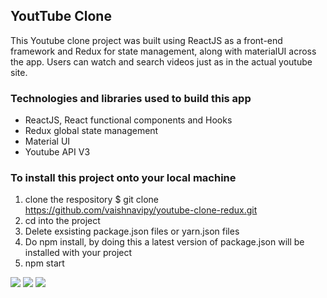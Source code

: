 ## YoutTube Clone

This Youtube clone project was built using ReactJS as a front-end framework and Redux for state management, along with materialUI across the app. Users can watch and search videos just as in the actual youtube site.


### Technologies and libraries used to build this app

- ReactJS, React functional components and Hooks
- Redux global state management
- Material UI
- Youtube API V3

### To install this project onto your local machine
1. clone the respository $ git clone https://github.com/vaishnavipy/youtube-clone-redux.git
2. cd into the project 
3. Delete exsisting package.json files or yarn.json files
4. Do npm install, by doing this a latest version of package.json will be installed with your project 
5. npm start

[![](https://user-images.githubusercontent.com/8887734/128612400-457ff358-661c-47bb-a1e4-8c98bbeddd85.png)]()
[![](https://user-images.githubusercontent.com/8887734/128612309-0f055a1a-91e0-4218-b6fa-562def4ba746.png)]()
[![](https://user-images.githubusercontent.com/8887734/128612298-d1f5c006-d570-49f5-8ede-4e995ec89776.png)]()
